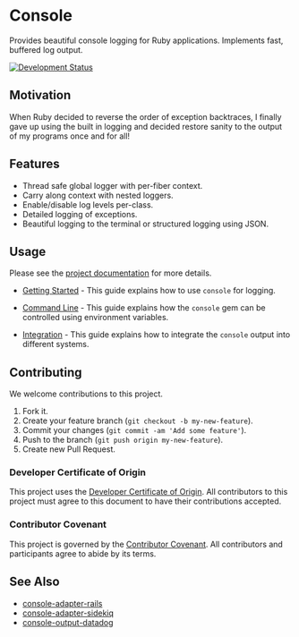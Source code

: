 # Console

Provides beautiful console logging for Ruby applications. Implements fast, buffered log output.

[![Development Status](https://github.com/socketry/console/workflows/Test/badge.svg)](https://github.com/socketry/console/actions?workflow=Test)

## Motivation

When Ruby decided to reverse the order of exception backtraces, I finally gave up using the built in logging and decided restore sanity to the output of my programs once and for all\!

## Features

  - Thread safe global logger with per-fiber context.
  - Carry along context with nested loggers.
  - Enable/disable log levels per-class.
  - Detailed logging of exceptions.
  - Beautiful logging to the terminal or structured logging using JSON.

## Usage

Please see the [project documentation](https://socketry.github.io/console/) for more details.

  - [Getting Started](https://socketry.github.io/console/guides/getting-started/index) - This guide explains how to use `console` for logging.

  - [Command Line](https://socketry.github.io/console/guides/command-line/index) - This guide explains how the `console` gem can be controlled using environment variables.

  - [Integration](https://socketry.github.io/console/guides/integration/index) - This guide explains how to integrate the `console` output into different systems.

## Contributing

We welcome contributions to this project.

1.  Fork it.
2.  Create your feature branch (`git checkout -b my-new-feature`).
3.  Commit your changes (`git commit -am 'Add some feature'`).
4.  Push to the branch (`git push origin my-new-feature`).
5.  Create new Pull Request.

### Developer Certificate of Origin

This project uses the [Developer Certificate of Origin](https://developercertificate.org/). All contributors to this project must agree to this document to have their contributions accepted.

### Contributor Covenant

This project is governed by the [Contributor Covenant](https://www.contributor-covenant.org/). All contributors and participants agree to abide by its terms.

## See Also

  - [console-adapter-rails](https://github.com/socketry/console-adapter-rails)
  - [console-adapter-sidekiq](https://github.com/socketry/console-adapter-sidekiq)
  - [console-output-datadog](https://github.com/socketry/console-output-datadog)
